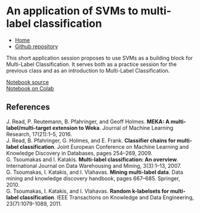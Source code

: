 # An application of SVMs to multi-label classification

* [Home](https://supaerodatascience.github.io/machine-learning/)
* [Github repository](https://github.com/SupaeroDataScience/machine-learning/)

This short application session proposes to use SVMs as a building block for Multi-Label Classification. It serves both as a practice session for the previous class and as an introduction to Multi-Label Classification.

[Notebook source](https://github.com/SupaeroDataScience/machine-learning/blob/main/4%20-%20An%20application%20of%20SVMs%20to%20MLC/An%20application%20of%20SVMs%20to%20Multi-Label%20Classification.ipynb)  
[Notebook on Colab](https://colab.research.google.com/github/SupaeroDataScience/machine-learning/blob/main/4%20-%20An%20application%20of%20SVMs%20to%20MLC/An%20application%20of%20SVMs%20to%20Multi-Label%20Classification.ipynb)

## References

J. Read, P. Reutemann, B. Pfahringer, and Geoff Holmes. **MEKA: A multi-label/multi-target extension to Weka**. Journal of Machine Learning Research, 17(21):1–5, 2016.  
J. Read, B. Pfahringer, G. Holmes, and E. Frank. **Classifier chains for multi-label classification**. Joint European Conference on Machine Learning and Knowledge Discovery in Databases, pages 254–269, 2009.  
G. Tsoumakas and I. Katakis. **Multi-label classification: An overview**. International Journal on Data Warehousing and Mining, 3(3):1–13, 2007.  
G. Tsoumakas, I. Katakis, and I. Vlahavas. **Mining multi-label data**. Data mining and knowledge discovery handbook, pages 667–685. Springer, 2010.  
G. Tsoumakas, I. Katakis, and I. Vlahavas. **Random k-labelsets for multi-label classification**. IEEE Transactions on Knowledge and Data Engineering, 23(7):1079-1089, 2011.  
